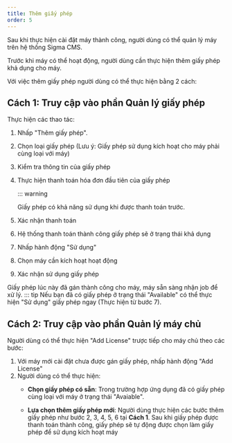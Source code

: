 ```yaml
---
title: Thêm giấy phép
order: 5
---
```


Sau khi thực hiện cài đặt máy thành công, người dùng có thể quản lý máy trên hệ thống Sigma CMS.

Trước khi máy có thể hoạt động, người dùng cần thực hiện thêm giấy phép khả dụng cho máy.

Với việc thêm giấy phép người dùng có thể thực hiện bằng 2 cách:

## Cách 1: Truy cập vào phần Quản lý giấy phép

Thực hiện các thao tác:

1. Nhấp "Thêm giấy phép".

2. Chọn loại giấy phép (Lưu ý: Giấy phép sử dụng kích hoạt cho máy phải cùng loại với máy)

3. Kiểm tra thông tin của giấy phép

4. Thực hiện thanh toán hóa đơn đầu tiên của giấy phép

   ::: warning

   Giấy phép có khả năng sử dụng khi được thanh toán trước.

5. Xác nhận thanh toán

6. Hệ thống thanh toán thành công giấy phép sẽ ở trạng thái khả dụng

7. Nhấp hành động "Sử dụng"

8. Chọn máy cần kích hoạt hoạt động

9. Xác nhận sử dụng giấy phép

Giấy phép lúc này đã gán thành công cho máy, máy sẵn sàng nhận job để xử lý.
::: tip
Nếu bạn đã có giấy phép ở trạng thái "Available" có thể thực hiện "Sử dụng" giấy phép ngay (Thực hiện từ bước 7).

## Cách 2: Truy cập vào phần Quản lý máy chủ

Người dùng có thể thực hiện "Add License" trược tiếp cho máy chủ theo các bước:

1. Với máy mới cài đặt chưa được gán giấy phép, nhấp hành động "Add License"
2. Người dùng có thể thực hiện:
   - **Chọn giấy phép có sẵn**: Trong trường hợp ứng dụng đã có giấy phép cùng loại với máy ở trạng thái "Avaiable".

   - **Lựa chọn thêm giấy phép mới**: Người dùng thực hiện các bước thêm giấy phép như bước 2, 3, 4, 5, 6 tại **Cách 1**. Sau khi giấy phép được thanh toán thành công, giấy phép sẽ tự động được chọn làm giấy phép để sử dụng kích hoạt máy
